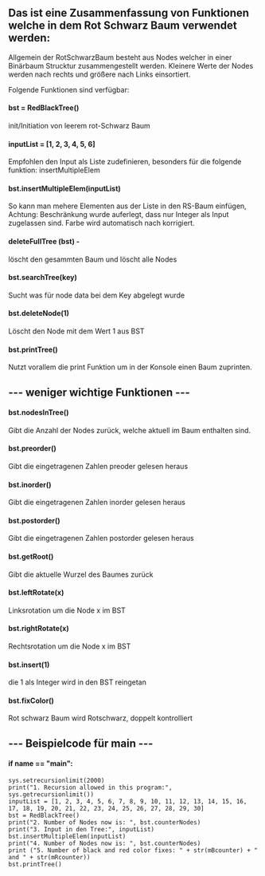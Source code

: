 ## Das ist eine Zusammenfassung von Funktionen welche in dem Rot Schwarz Baum verwendet werden:  

Allgemein der RotSchwarzBaum besteht aus Nodes welcher in einer Binärbaum Strucktur zusammengestellt werden. Kleinere Werte der Nodes werden nach rechts und größere nach Links einsortiert.

Folgende Funktionen sind verfügbar:

#### bst = RedBlackTree()
init/Initiation von leerem rot-Schwarz Baum

#### inputList = [1, 2, 3, 4, 5, 6]
Empfohlen den Input als Liste zudefinieren, besonders für die folgende funktion: insertMultipleElem

#### bst.insertMultipleElem(inputList)
So kann man mehere Elementen aus der Liste in den RS-Baum einfügen, Achtung: Beschränkung wurde auferlegt, dass nur Integer als Input zugelassen sind. Farbe wird automatisch nach korrigiert.

#### deleteFullTree (bst) - 
löscht den gesammten Baum und löscht alle Nodes

#### bst.searchTree(key)
Sucht was für node data bei dem Key abgelegt wurde

#### bst.deleteNode(1)
Löscht den Node mit dem Wert 1 aus BST

#### bst.printTree()
Nutzt vorallem die print Funktion um in der Konsole einen Baum zuprinten.




## --- weniger wichtige Funktionen ---




#### bst.nodesInTree()
Gibt die Anzahl der Nodes zurück, welche aktuell im Baum enthalten sind.

#### bst.preorder()
Gibt die eingetragenen Zahlen preoder gelesen heraus

#### bst.inorder()
Gibt die eingetragenen Zahlen inorder gelesen heraus

#### bst.postorder()
Gibt die eingetragenen Zahlen postorder gelesen heraus

#### bst.getRoot()
Gibt die aktuelle Wurzel des Baumes zurück

#### bst.leftRotate(x)
Linksrotation um die Node x im BST

#### bst.rightRotate(x)
Rechtsrotation um die Node x im BST

#### bst.insert(1)
die 1 als Integer wird in den BST reingetan

#### bst.fixColor()
Rot schwarz Baum wird Rotschwarz, doppelt kontrolliert


## --- Beispielcode für main ---

#### if __name__ == "__main__":
    sys.setrecursionlimit(2000)
    print("1. Recursion allowed in this program:", sys.getrecursionlimit())
    inputList = [1, 2, 3, 4, 5, 6, 7, 8, 9, 10, 11, 12, 13, 14, 15, 16, 17, 18, 19, 20, 21, 22, 23, 24, 25, 26, 27, 28, 29, 30]
    bst = RedBlackTree()
    print("2. Number of Nodes now is: ", bst.counterNodes)
    print("3. Input in den Tree:", inputList)
    bst.insertMultipleElem(inputList)
    print("4. Number of Nodes now is: ", bst.counterNodes)
    print ("5. Number of black and red color fixes: " + str(mBcounter) + " and " + str(mRcounter))        
    bst.printTree()
  

